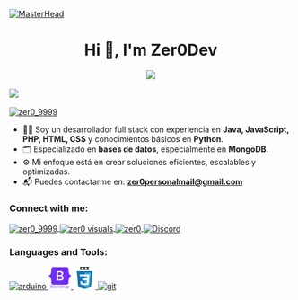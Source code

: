 [![MasterHead](https://i.pinimg.com/originals/9d/1f/82/9d1f82cc324e498dd5127a6ed0296dac.gif)](https://skyzer0dev.com)

<h1 align="center">Hi 👋, I'm Zer0Dev</h1>
<div align="center">
  <img src="https://readme-typing-svg.herokuapp.com?size=25&color=9146ff&lines=Web+Dev/Discord+Bot+Dev|">
</div>

![](https://lanyard.cnrad.dev/api/817515739711406140)

<p align="left"> 
  <a href="https://twitter.com/zer0_9999" target="blank">
    <img src="https://img.shields.io/twitter/follow/zer0_9999?logo=twitter&style=for-the-badge" alt="zer0_9999" />
  </a> 
</p>

- 👨‍💻 Soy un desarrollador full stack con experiencia en <strong>Java, JavaScript, PHP, HTML, CSS</strong> y conocimientos básicos en <strong>Python</strong>.
- 🗂️ Especializado en <strong>bases de datos</strong>, especialmente en <strong>MongoDB</strong>.
- ⚙️ Mi enfoque está en crear soluciones eficientes, escalables y optimizadas.
- 📬 Puedes contactarme en: <strong>zer0personalmail@gmail.com</strong>

<h3 align="left">Connect with me:</h3>
<p align="left">
  <a href="https://twitter.com/zer0_9999" target="blank">
    <img align="center" src="https://raw.githubusercontent.com/rahuldkjain/github-profile-readme-generator/master/src/images/icons/Social/twitter.svg" alt="zer0_9999" height="30" width="40" />
  </a>
  <a href="https://www.behance.net/zer0visuals" target="blank">
    <img align="center" src="https://raw.githubusercontent.com/rahuldkjain/github-profile-readme-generator/master/src/images/icons/Social/behance.svg" alt="zer0 visuals" height="30" width="40" />
  </a>
  <a href="https://www.youtube.com/c/zer0" target="blank">
    <img align="center" src="https://raw.githubusercontent.com/rahuldkjain/github-profile-readme-generator/master/src/images/icons/Social/youtube.svg" alt="zer0" height="30" width="40" />
  </a>
  <a href="https://discord.gg/pokemon-kingdom" target="blank">
    <img align="center" src="https://raw.githubusercontent.com/rahuldkjain/github-profile-readme-generator/master/src/images/icons/Social/discord.svg" alt="Discord" height="30" width="40" />
  </a>
</p>

<h3 align="left">Languages and Tools:</h3>
<p align="left"> 
  <a href="https://www.arduino.cc/" target="_blank" rel="noreferrer"> 
    <img src="https://cdn.worldvectorlogo.com/logos/arduino-1.svg" alt="arduino" width="40" height="40"/> 
  </a> 
  <a href="https://getbootstrap.com" target="_blank" rel="noreferrer"> 
    <img src="https://raw.githubusercontent.com/devicons/devicon/master/icons/bootstrap/bootstrap-plain-wordmark.svg" alt="bootstrap" width="40" height="40"/> 
  </a> 
  <a href="https://www.w3schools.com/css/" target="_blank" rel="noreferrer"> 
    <img src="https://raw.githubusercontent.com/devicons/devicon/master/icons/css3/css3-original-wordmark.svg" alt="css3" width="40" height="40"/> 
  </a> 
  <a href="https://git-scm.com/" target="_blank" rel="noreferrer"> 
    <img src="https://www.vectorlogo.zone/logos/git-scm/git-scm-icon.svg" alt="git" width="40" height="40"/> 
  </a> 
  <a href="https://www.w3.org/html/" target="_blank
